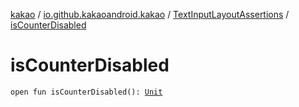 [kakao](../../index.md) / [io.github.kakaoandroid.kakao](../index.md) / [TextInputLayoutAssertions](index.md) / [isCounterDisabled](./is-counter-disabled.md)

# isCounterDisabled

`open fun isCounterDisabled(): `[`Unit`](https://kotlinlang.org/api/latest/jvm/stdlib/kotlin/-unit/index.html)